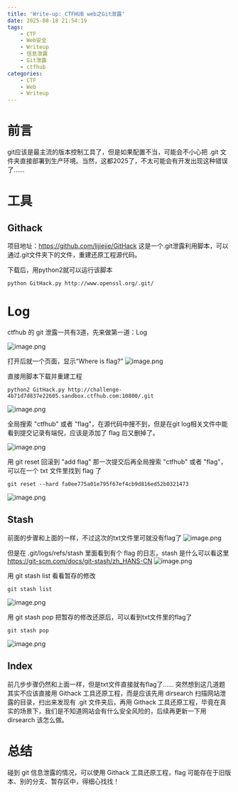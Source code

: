 ```yaml
---
title: 'Write-up: CTFHUB web之Git泄露'
date: 2025-08-18 21:54:19
tags:
    - CTF
    - Web安全
    - Writeup
    - 信息泄露
    - Git泄露
    - ctfhub
categories:
    - CTF
    - Web
    - Writeup
---
```


# 前言
git应该是最主流的版本控制工具了，但是如果配置不当，可能会不小心把 .git 文件夹直接部署到生产环境。当然，这都2025了，不太可能会有开发出现这种错误了……

# 工具
## Githack
项目地址：https://github.com/lijiejie/GitHack
这是一个.git泄露利用脚本，可以通过.git文件夹下的文件，重建还原工程源代码。

下载后，用python2就可以运行该脚本
```
python GitHack.py http://www.openssl.org/.git/
```

# Log
ctfhub 的 git 泄露一共有3道，先来做第一道：Log

![image.png](https://s2.loli.net/2025/08/18/Pg46BCWhMVmY3al.png)


打开后就一个页面，显示“Where is flag?”
![image.png](https://s2.loli.net/2025/08/18/cktFWeN5zHpI1jQ.png)

直接用脚本下载并重建工程
```
python2 GitHack.py http://challenge-4b71d7d837e22605.sandbox.ctfhub.com:10800/.git
```
![image.png](https://s2.loli.net/2025/08/18/dKW8nlYpC6hax9S.png)


全局搜索 "ctfhub" 或者 "flag"，在源代码中搜不到，但是在git log相关文件中能看到提交记录有端倪，应该是添加了 flag 后又删掉了。

![image.png](https://s2.loli.net/2025/08/18/5QATtId8aDZfn6o.png)


用 git reset 回滚到 "add flag" 那一次提交后再全局搜索 "ctfhub" 或者 "flag"，可以在一个 txt 文件里找到 flag 了

```
git reset --hard fa0ee775a01e795f67ef4cb9d816ed52b0321473
```

![image.png](https://s2.loli.net/2025/08/18/eI5RoP8OFhJXl4d.png)

## Stash
前面的步骤和上面的一样，不过这次的txt文件里可就没有flag了
![image.png](https://s2.loli.net/2025/08/18/eHl9vw8rIpbZ7hy.png)

但是在 .git/logs/refs/stash 里面看到有个 flag 的日志，stash 是什么可以看这里 https://git-scm.com/docs/git-stash/zh_HANS-CN
![image.png](https://s2.loli.net/2025/08/18/s5igbSB9RnMH3xl.png)

用 git stash list 看看暂存的修改
```
git stash list
```
![image.png](https://s2.loli.net/2025/08/18/Q2EPmrHX3qIdA1S.png)


用 git stash pop 把暂存的修改还原后，可以看到txt文件里的flag了
```
git stash pop
```
![image.png](https://s2.loli.net/2025/08/18/m2K9CVPoBARfTlZ.png)

## Index
前几步步骤仍然和上面一样，但是txt文件直接就有flag了……
突然想到这几道题其实不应该直接用 Githack 工具还原工程，而是应该先用 dirsearch 扫描网站泄露的目录，扫出来发现有 .git 文件夹后，再用 Githack 工具还原工程，毕竟在真实的场景下，我们是不知道网站会有什么安全风险的，后续再更新一下用 dirsearch 该怎么做。

# 总结
碰到 git 信息泄露的情况，可以使用 Githack 工具还原工程，flag 可能存在于旧版本、别的分支、暂存区中，得细心找找！